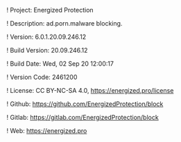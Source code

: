 ! Project: Energized Protection

! Description: ad.porn.malware blocking.

! Version: 6.0.1.20.09.246.12

! Build Version: 20.09.246.12

! Build Date: Wed, 02 Sep 20 12:00:17

! Version Code: 2461200

! License: CC BY-NC-SA 4.0, https://energized.pro/license

! Github: https://github.com/EnergizedProtection/block

! Gitlab: https://gitlab.com/EnergizedProtection/block


! Web: https://energized.pro

